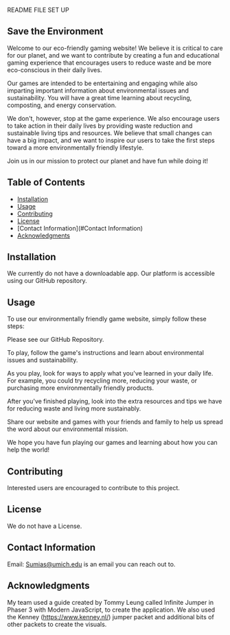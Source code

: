 README FILE SET UP

## Save the Environment 

Welcome to our eco-friendly gaming website! We believe it is critical to care for our planet, and we want to contribute by creating a fun and educational gaming experience that encourages users to reduce waste and be more eco-conscious in their daily lives.

Our games are intended to be entertaining and engaging while also imparting important information about environmental issues and sustainability. You will have a great time learning about recycling, composting, and energy conservation.

We don't, however, stop at the game experience. We also encourage users to take action in their daily lives by providing waste reduction and sustainable living tips and resources. We believe that small changes can have a big impact, and we want to inspire our users to take the first steps toward a more environmentally friendly lifestyle.

Join us in our mission to protect our planet and have fun while doing it!

## Table of Contents

- [Installation](#installation)
- [Usage](#usage)
- [Contributing](#contributing)
- [License](#license)
- [Contact Information](#Contact Information)
- [Acknowledgments](#Acknowledgments)

## Installation

We currently do not have a downloadable app. Our platform is accessible using our GitHub repository. 

## Usage

To use our environmentally friendly game website, simply follow these steps: 

Please see our GitHub Repository.

To play, follow the game's instructions and learn about environmental issues and sustainability.

As you play, look for ways to apply what you've learned in your daily life. For example, you could try recycling more, reducing your waste, or purchasing more environmentally friendly products.

After you've finished playing, look into the extra resources and tips we have for reducing waste and living more sustainably.

Share our website and games with your friends and family to help us spread the word about our environmental mission.

We hope you have fun playing our games and learning about how you can help the world!


## Contributing

Interested users are encouraged to contribute to this project. 

## License

We do not have a License. 

## Contact Information

Email: Sumias@umich.edu is an email you can reach out to. 

## Acknowledgments

My team used a guide created by Tommy Leung called Infinite Jumper in Phaser 3 with Modern JavaScript, to create the application. We also used the Kenney (https://www.kenney.nl/) jumper packet and additional bits of other packets to create the visuals.
